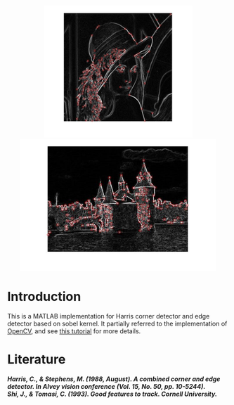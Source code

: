 <p align = "center">
<img src="https://raw.githubusercontent.com/FinleyPan/CornerAndEdgeDetector/master/data/res_lena.jpg" alt="lena_res" height="300"> <img src="https://raw.githubusercontent.com/FinleyPan/CornerAndEdgeDetector/master/data/res_boldt.jpg" alt="boldt_res" height="300">
 </p>
 
 # Introduction
 
This is a MATLAB implementation for Harris corner detector and edge detector based on sobel kernel. It partially referred to the implementation of [OpenCV](https://docs.opencv.org/3.0-beta/doc/py_tutorials/py_feature2d/py_features_harris/py_features_harris.html), and see [this tutorial](http://aishack.in/tutorials/harris-corner-detector/) for more details.   

# Literature
***Harris, C., & Stephens, M. (1988, August). A combined corner and edge detector. In Alvey vision conference (Vol. 15, No. 50, pp. 10-5244).  
Shi, J., & Tomasi, C. (1993). Good features to track. Cornell University.***
